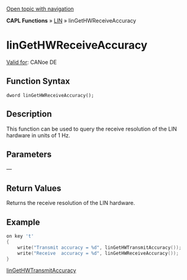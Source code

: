 [Open topic with navigation](../../../../../CANoeDEFamily.htm#Topics/CAPLFunctions/LIN/Functions/CAPLfunctionLINGetHWReceiveAccuracy.md)

**CAPL Functions** » [LIN](../CAPLfunctionsLINOverview.md) » linGetHWReceiveAccuracy

# linGetHWReceiveAccuracy

[Valid for](../../../Shared/FeatureAvailability.md): CANoe DE

## Function Syntax

```
dword linGetHWReceiveAccuracy();
```

## Description

This function can be used to query the receive resolution of the LIN hardware in units of 1 Hz.

## Parameters

—

## Return Values

Returns the receive resolution of the LIN hardware.

## Example

```c
on key 't'
{
    write("Transmit accuracy = %d", linGetHWTransmitAccuracy());
    write("Receive  accuracy = %d", linGetHWReceiveAccuracy());
}
```

[linGetHWTransmitAccuracy](CAPLfunctionLINGetHWTransmitAccuracy.md)
